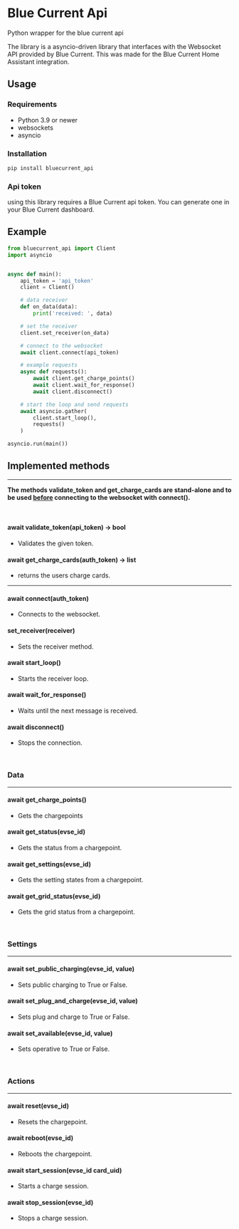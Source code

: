 # Blue Current Api

Python wrapper for the blue current api

The library is a asyncio-driven library that interfaces with the Websocket API provided by Blue Current. This was made for the Blue Current Home Assistant integration.

## Usage

### Requirements

- Python 3.9 or newer
- websockets
- asyncio

### Installation

```python
pip install bluecurrent_api
```

### Api token

using this library requires a Blue Current api token. You can generate one in your Blue Current dashboard.

## Example

```python
from bluecurrent_api import Client
import asyncio


async def main():
    api_token = 'api_token'
    client = Client()

    # data receiver
    def on_data(data):
        print('received: ', data)

    # set the receiver
    client.set_receiver(on_data)

    # connect to the websocket
    await client.connect(api_token)

    # example requests
    async def requests():
        await client.get_charge_points()
        await client.wait_for_response()
        await client.disconnect()

    # start the loop and send requests
    await asyncio.gather(
        client.start_loop(),
        requests()
    )

asyncio.run(main())
```

## Implemented methods

---

<b>The methods validate_token and get_charge_cards are stand-alone and to be used <u>before</u> connecting to the websocket with connect().</b>

<br>

#### await validate_token(api_token) -> bool

- Validates the given token.

#### await get_charge_cards(auth_token) -> list

- returns the users charge cards.

---

#### await connect(auth_token)

- Connects to the websocket.

#### set_receiver(receiver)

- Sets the receiver method.

#### await start_loop()

- Starts the receiver loop.

#### await wait_for_response()

- Waits until the next message is received.

#### await disconnect()

- Stops the connection.

<br>

### Data

---

#### await get_charge_points()

- Gets the chargepoints

#### await get_status(evse_id)

- Gets the status from a chargepoint.

#### await get_settings(evse_id)

- Gets the setting states from a chargepoint.

#### await get_grid_status(evse_id)

- Gets the grid status from a chargepoint.

<br>

### Settings

---

#### await set_public_charging(evse_id, value)

- Sets public charging to True or False.

#### await set_plug_and_charge(evse_id, value)

- Sets plug and charge to True or False.

#### await set_available(evse_id, value)

- Sets operative to True or False.

<br>

### Actions

---

#### await reset(evse_id)

- Resets the chargepoint.

#### await reboot(evse_id)

- Reboots the chargepoint.

#### await start_session(evse_id card_uid)

- Starts a charge session.

#### await stop_session(evse_id)

- Stops a charge session.
